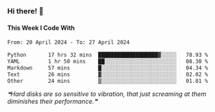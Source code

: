### Hi there! 👋

#### This Week I Code With
<!--START_SECTION:waka-->

```txt
From: 20 April 2024 - To: 27 April 2024

Python       17 hrs 32 mins  ███████████████████▓░░░░░   78.93 %
YAML         1 hr 50 mins    ██░░░░░░░░░░░░░░░░░░░░░░░   08.30 %
Markdown     57 mins         █░░░░░░░░░░░░░░░░░░░░░░░░   04.34 %
Text         26 mins         ▓░░░░░░░░░░░░░░░░░░░░░░░░   02.02 %
Other        24 mins         ▒░░░░░░░░░░░░░░░░░░░░░░░░   01.81 %
```

<!--END_SECTION:waka-->

<!--STARTS_HERE_QUOTE_README-->
<i>❝Hard disks are so sensitive to vibration, that just screaming at them diminishes their performance.❞</i>
<!--ENDS_HERE_QUOTE_README-->
